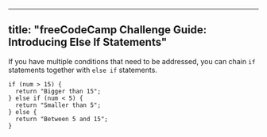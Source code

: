 
---
title: "freeCodeCamp Challenge Guide: Introducing Else If Statements"
---

If you have multiple conditions that need to be addressed, you can chain `if` statements together with `else if` statements.

    if (num > 15) {
      return "Bigger than 15";
    } else if (num < 5) {
      return "Smaller than 5";
    } else {
      return "Between 5 and 15";
    }
